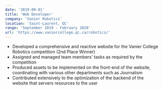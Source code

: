 ```yaml
---
date: '2019-09-01'
title: 'Web Developer'
company: 'Vanier Robotics'
location: 'Saint-Laurent, QC'
range: 'September 2019 - February 2020'
url: 'https://www.vaniercollege.qc.ca/robotics/'
---
```


- Developed a comprehensive and reactive website for the Vanier College Robotics competition (2nd Place Winner)
- Assigned and managed team members' tasks as required by the competition
- Produced assets to be implemented on the front-end of the website, coordinating with various other departments such as Journalism
- Contributed extensively to the optimization of the backend of the website that servers resources to the user
